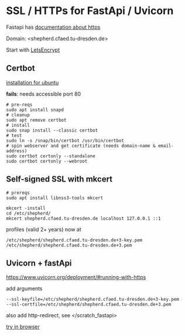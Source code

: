 # SSL / HTTPs for FastApi / Uvicorn

Fastapi has [documentation about https](https://fastapi.tiangolo.com/deployment/https/)

Domain: <shepherd.cfaed.tu-dresden.de>

Start with [LetsEncrypt](https://letsencrypt.org/getting-started/)

## Certbot

[installation for ubuntu](https://certbot.eff.org/instructions?ws=other&os=ubuntufocal&tab=standard)

**fails**: needs accessible port 80

```Shell
# pre-reqs
sudo apt install snapd
# cleanup
sudo apt remove certbot
# install
sudo snap install --classic certbot
# test
sudo ln -s /snap/bin/certbot /usr/bin/certbot
# spin webserver and get certificate (needs domain-name & email-address)
sudo certbot certonly --standalone
sudo certbot certonly --webroot
```

## Self-signed SSL with mkcert

```Shell
# prereqs
sudo apt install libnss3-tools mkcert

mkcert -install
cd /etc/shepherd/
mkcert shepherd.cfaed.tu-dresden.de localhost 127.0.0.1 ::1
```

profiles (valid 2+ years) now at

```Shell
/etc/shepherd/shepherd.cfaed.tu-dresden.de+3-key.pem
/etc/shepherd/shepherd.cfaed.tu-dresden.de+3.pem
```

## Uvicorn + fastApi

<https://www.uvicorn.org/deployment/#running-with-https>

add arguments

```Shell
--ssl-keyfile=/etc/shepherd/shepherd.cfaed.tu-dresden.de+3-key.pem
--ssl-certfile=/etc/shepherd/shepherd.cfaed.tu-dresden.de+3.pem
```

also add http-redirect, see </scratch_fastapi>

[try in browser](shepherd.cfaed.tu-dresden.de:8000)
